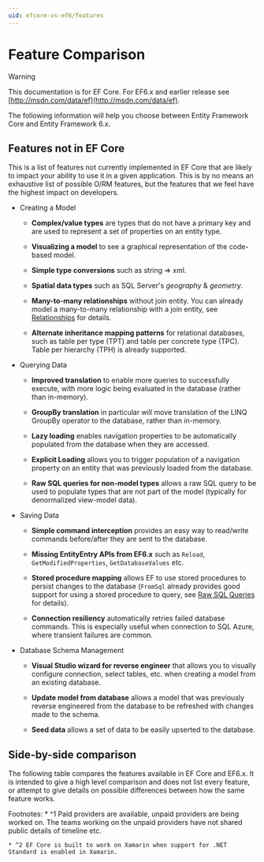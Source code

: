 ```yaml
---
uid: efcore-vs-ef6/features
---
```

# Feature Comparison

> [!WARNING]
> This documentation is for EF Core. For EF6.x and earlier release see [http://msdn.com/data/ef](http://msdn.com/data/ef).

The following information will help you choose between Entity Framework Core and Entity Framework 6.x.

## Features not in EF Core

This is a list of features not currently implemented in EF Core that are likely to impact your ability to use it in a given application. This is by no means an exhaustive list of possible O/RM features, but the features that we feel have the highest impact on developers.

* Creating a Model

     * **Complex/value types** are types that do not have a primary key and are used to represent a set of properties on an entity type.

     * **Visualizing a model** to see a graphical representation of the code-based model.

     * **Simple type conversions** such as string => xml.

     * **Spatial data types** such as SQL Server's *geography* & *geometry*.

     * **Many-to-many relationships** without join entity. You can already model a many-to-many relationship with a join entity, see [Relationships](../modeling/relationships.md) for details.

     * **Alternate inheritance mapping patterns** for relational databases, such as table per type (TPT) and table per concrete type (TPC). Table per hierarchy (TPH) is already supported.

* Querying Data

     * **Improved translation** to enable more queries to successfully execute, with more logic being evaluated in the database (rather than in-memory).

     * **GroupBy translation** in particular will move translation of the LINQ GroupBy operator to the database, rather than in-memory.

     * **Lazy loading** enables navigation properties to be automatically populated from the database when they are accessed.

     * **Explicit Loading** allows you to trigger population of a navigation property on an entity that was previously loaded from the database.

     * **Raw SQL queries for non-model types** allows a raw SQL query to be used to populate types that are not part of the model (typically for denormalized view-model data).

* Saving Data

     * **Simple command interception** provides an easy way to read/write commands before/after they are sent to the database.

     * **Missing EntityEntry APIs from EF6.x** such as `Reload`, `GetModifiedProperties`, `GetDatabaseValues` etc.

     * **Stored procedure mapping** allows EF to use stored procedures to persist changes to the database (`FromSql` already provides good support for using a stored procedure to query, see [Raw SQL Queries](../querying/raw-sql.md) for details).

     * **Connection resiliency** automatically retries failed database commands. This is especially useful when connection to SQL Azure, where transient failures are common.

* Database Schema Management

     * **Visual Studio wizard for reverse engineer** that allows you to visually configure connection, select tables, etc. when creating a model from an existing database.

     * **Update model from database** allows a model that was previously reverse engineered from the database to be refreshed with changes made to the schema.

     * **Seed data** allows a set of data to be easily upserted to the database.

## Side-by-side comparison

The following table compares the features available in EF Core and EF6.x. It is intended to give a high level comparison and does not list every feature, or attempt to give details on possible differences between how the same feature works.

<!--       Creating a Model  EF6.x  EF Core 1.0.0  Basic modelling (classes, properties, etc.)  Yes  Yes  Conventions  Yes  Yes  Custom conventions  Yes  Partial  Data annotations  Yes  Yes  Fluent API  Yes  Yes  Inheritance: Table per hierarchy (TPH)  Yes  Yes  Inheritance: Table per type (TPT)  Yes    Inheritance: Table per concrete class (TPC)  Yes    Shadow state properties    Yes  Alternate keys    Yes  Many-to-many: With join entity  Yes  Yes  Many-to-many: Without join entity  Yes    Key generation: Database  Yes  Yes  Key generation: Client    Yes  Complex/value types  Yes    Spatial data  Yes    Graphical visualization of model  Yes    Graphical drag/drop editor  Yes    Model format: Code  Yes  Yes  Model format: EDMX (XML)  Yes    Reverse engineer model from database: Command line    Yes  Reverse engineer model from database: VS wizard  Yes    Incremental update model from database  Yes          Querying Data  EF6.x  EF Core 1.0.0  LINQ: Simple queries  Stable  Stable  LINQ:
Moderate queries  Stable  Stabilizing  LINQ: Complex queries  Stable  In-Progress  LINQ: Queries using navigation properties  Stable  In-Progress  "Pretty" SQL generation  Poor  Yes  Mixed client/server evaluation    Yes  Loading related data: Eager  Yes  Yes  Loading related data: Lazy  Yes    Loading related data: Explicit  Yes    Raw SQL queries: Model types  Yes  Yes  Raw SQL queries: Un-mapped types  Yes    Raw SQL queries: Composing with LINQ    Yes        Saving Data  EF6.x  EF Core 1.0.0  SaveChanges  Yes  Yes  Change tracking: Snapshot  Yes  Yes  Change tracking: Notification  Yes  Yes  Accessing tracked state  Yes  Partial  Optimistic concurrency  Yes  Yes  Transactions  Yes  Yes  Batching of statements    Yes  Stored procedure  Yes    Detached graph support (N-Tier): Low level APIs  Poor  Yes  Detached graph support (N-Tier): End-to-end    Poor        Other Features  EF6.x  EF Core 1.0.0  Migrations  Yes  Yes  Database creation/deletion APIs  Yes  Yes  Seed data  Yes
Connection resiliency  Yes    Lifecycle hooks (events, command interception, ...)  Yes          Database Providers  EF6.x  EF Core 1.0.0  SQL Server  Yes  Yes  MySQL  Yes  Paid only, unpaid coming soon 1  PostgreSQL  Yes  Yes  Oracle  Yes  Paid only, unpaid coming soon 1  SQLite  Yes  Yes  SQL Compact  Yes  Yes  DB2  Yes  Yes  InMemory (for testing)    Yes  Azure Table Storage    Prototype  Redis    Prototype        Application Models  EF6.x  EF Core 1.0.0  WinForms  Yes  Yes  WPF  Yes  Yes  Console  Yes  Yes  ASP.NET  Yes  Yes  ASP.NET Core    Yes  Xamarin    Coming soon 2  UWP    Yes -->

Footnotes:
    * ^1 Paid providers are available, unpaid providers are being worked on. The teams working on the unpaid providers have not shared public details of timeline etc.

    * ^2 EF Core is built to work on Xamarin when support for .NET Standard is enabled in Xamarin.
